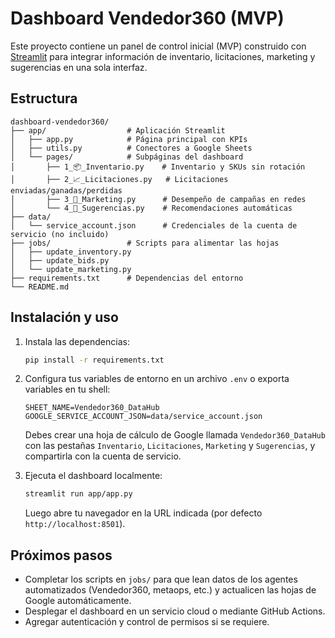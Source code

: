 # Dashboard Vendedor360 (MVP)

Este proyecto contiene un panel de control inicial (MVP) construido con
[Streamlit](https://streamlit.io/) para integrar información de inventario,
licitaciones, marketing y sugerencias en una sola interfaz.

## Estructura

```
dashboard-vendedor360/
├── app/                  # Aplicación Streamlit
│   ├── app.py            # Página principal con KPIs
│   ├── utils.py          # Conectores a Google Sheets
│   └── pages/            # Subpáginas del dashboard
│       ├── 1_📦_Inventario.py    # Inventario y SKUs sin rotación
│       ├── 2_📈_Licitaciones.py   # Licitaciones enviadas/ganadas/perdidas
│       ├── 3_📣_Marketing.py      # Desempeño de campañas en redes
│       └── 4_🤖_Sugerencias.py    # Recomendaciones automáticas
├── data/
│   └── service_account.json      # Credenciales de la cuenta de servicio (no incluido)
├── jobs/                 # Scripts para alimentar las hojas
│   ├── update_inventory.py
│   ├── update_bids.py
│   └── update_marketing.py
├── requirements.txt      # Dependencias del entorno
└── README.md
```

## Instalación y uso

1. Instala las dependencias:

   ```bash
   pip install -r requirements.txt
   ```

2. Configura tus variables de entorno en un archivo `.env` o exporta variables
   en tu shell:

   ```env
   SHEET_NAME=Vendedor360_DataHub
   GOOGLE_SERVICE_ACCOUNT_JSON=data/service_account.json
   ```

   Debes crear una hoja de cálculo de Google llamada `Vendedor360_DataHub` con
   las pestañas `Inventario`, `Licitaciones`, `Marketing` y
   `Sugerencias`, y compartirla con la cuenta de servicio.

3. Ejecuta el dashboard localmente:

   ```bash
   streamlit run app/app.py
   ```

   Luego abre tu navegador en la URL indicada (por defecto
   `http://localhost:8501`).

## Próximos pasos

- Completar los scripts en `jobs/` para que lean datos de los agentes
  automatizados (Vendedor360, metaops, etc.) y actualicen las hojas de
  Google automáticamente.
- Desplegar el dashboard en un servicio cloud o mediante GitHub Actions.
- Agregar autenticación y control de permisos si se requiere.
